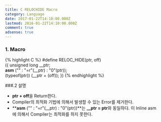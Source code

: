 ```yaml
---
title: C RELOCHIDE Macro
category: Language
date: 2017-01-22T14:10:00.000Z
lastmod: 2016-01-22T14:10:00.000Z
comment: true
adsense: true
---
```


### 1. Macro

{% highlight C %}
#define RELOC_HIDE(ptr, off)                    \
  ({ unsigned long __ptr;                       \
    __asm__ ("" : "=r"(__ptr) : "0"(ptr));      \
    (typeof(ptr)) (__ptr + (off)); })
{% endhighlight %}

###.2 설명
* **ptr + off**을 Return한다.
* Compiler의 최적화 기법에 의해서 발생할 수 있는 Error를 제거한다.
* **__asm__ ("" : "=r"(__ptr) : "0"(ptr))**는 **__ptr = ptr**와 동일하다. 이 Inline asm에 의해서 Compiler는 최적화를 하지 못한다.

